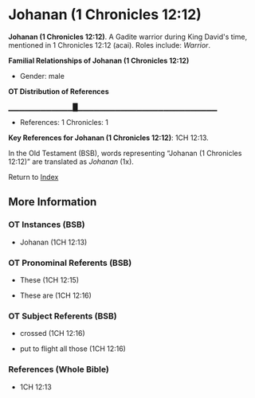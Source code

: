 # Johanan (1 Chronicles 12:12)
**Johanan (1 Chronicles 12:12)**. 
A Gadite warrior during King David's time, mentioned in 1 Chronicles 12:12 (acai). 
Roles include: 
_Warrior_. 




**Familial Relationships of Johanan (1 Chronicles 12:12)**


* Gender: male


**OT Distribution of References**

▁▁▁▁▁▁▁▁▁▁▁▁█▁▁▁▁▁▁▁▁▁▁▁▁▁▁▁▁▁▁▁▁▁▁▁▁▁▁
* References: 1 Chronicles: 1



**Key References for Johanan (1 Chronicles 12:12)**: 
1CH 12:13. 


In the Old Testament (BSB), words representing “Johanan (1 Chronicles 12:12)” are translated as 
*Johanan* (1x). 




Return to [Index](00-Index.md)

## More Information

### OT Instances (BSB)

* Johanan (1CH 12:13)



### OT Pronominal Referents (BSB)

* These (1CH 12:15)

* These are (1CH 12:16)



### OT Subject Referents (BSB)

* crossed (1CH 12:16)

* put to flight all those (1CH 12:16)



### References (Whole Bible)

* 1CH 12:13



